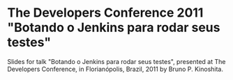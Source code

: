 # The Developers Conference 2011 "Botando o Jenkins para rodar seus testes" 

Slides for talk "Botando o Jenkins para rodar seus testes", presented at
The Developers Conference, in Florian&oacute;polis, Brazil, 2011 by Bruno P. Kinoshita.
